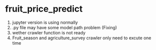 # fruit_price_predict
1. jupyter version is using normally
2. .py file may have some model path problem (Fixing)
3. wether crawler function is not ready
4. Fruit_season and agriculture_survey crawler only need to excute one time
